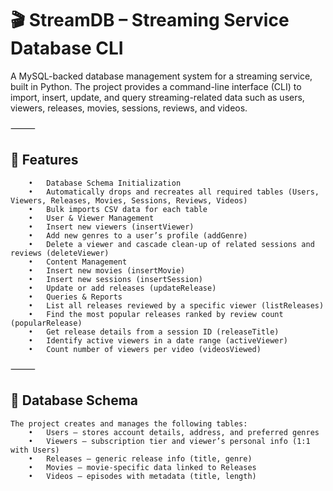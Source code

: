 # 🎬 StreamDB – Streaming Service Database CLI

A MySQL-backed database management system for a streaming service, built in Python.
The project provides a command-line interface (CLI) to import, insert, update, and query streaming-related data such as users, viewers, releases, movies, sessions, reviews, and videos.

⸻

## 🚀 Features
```
	•	Database Schema Initialization
	•	Automatically drops and recreates all required tables (Users, Viewers, Releases, Movies, Sessions, Reviews, Videos)
	•	Bulk imports CSV data for each table
	•	User & Viewer Management
	•	Insert new viewers (insertViewer)
	•	Add new genres to a user’s profile (addGenre)
	•	Delete a viewer and cascade clean-up of related sessions and reviews (deleteViewer)
	•	Content Management
	•	Insert new movies (insertMovie)
	•	Insert new sessions (insertSession)
	•	Update or add releases (updateRelease)
	•	Queries & Reports
	•	List all releases reviewed by a specific viewer (listReleases)
	•	Find the most popular releases ranked by review count (popularRelease)
	•	Get release details from a session ID (releaseTitle)
	•	Identify active viewers in a date range (activeViewer)
	•	Count number of viewers per video (videosViewed)
```
⸻

## 📂 Database Schema
```
The project creates and manages the following tables:
	•	Users – stores account details, address, and preferred genres
	•	Viewers – subscription tier and viewer’s personal info (1:1 with Users)
	•	Releases – generic release info (title, genre)
	•	Movies – movie-specific data linked to Releases
	•	Videos – episodes with metadata (title, length)
```
